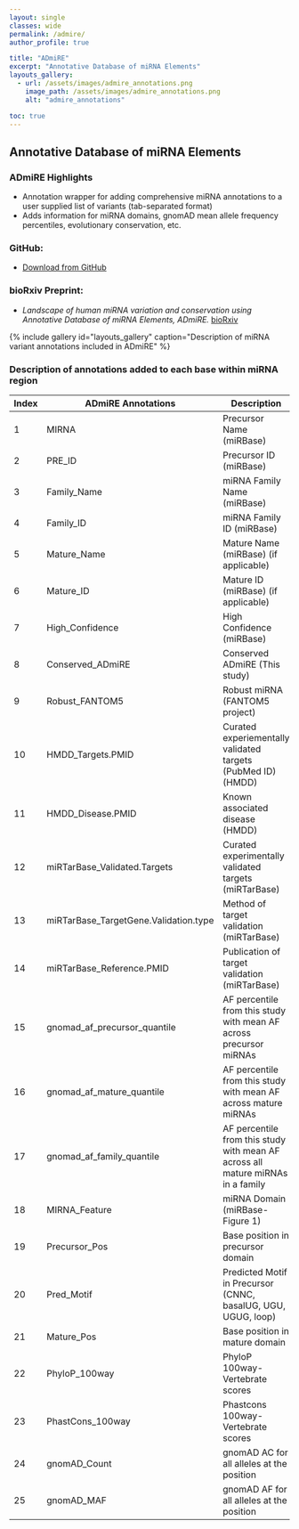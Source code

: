 ```yaml
---
layout: single
classes: wide
permalink: /admire/
author_profile: true

title: "ADmiRE"
excerpt: "Annotative Database of miRNA Elements"
layouts_gallery:
  - url: /assets/images/admire_annotations.png
    image_path: /assets/images/admire_annotations.png
    alt: "admire_annotations"

toc: true
---
```


## Annotative Database of miRNA Elements
### ADmiRE Highlights

- Annotation wrapper for adding comprehensive miRNA annotations to a user supplied list of variants (tab-separated format)
- Adds information for miRNA domains, gnomAD mean allele frequency percentiles, evolutionary conservation, etc.

### GitHub:

- [Download from GitHub](https://github.com/nroak/ADmiRE)

### bioRxiv Preprint:

- *Landscape of human miRNA variation and conservation using Annotative Database of miRNA Elements, ADmiRE.* [bioRxiv](https://www.biorxiv.org/content/early/2017/08/16/177170)


{% include gallery id="layouts_gallery" caption="Description of miRNA variant annotations included in ADmiRE" %}

### Description of annotations added to each base within miRNA region

| Index | ADmiRE Annotations         | Description                                 |
| ----- | -------------------------- | ------------------------------------------- |
| 1 | MIRNA | Precursor Name (miRBase) |
| 2 | PRE_ID | Precursor ID (miRBase) |
| 3 | Family_Name | miRNA Family Name (miRBase) |
| 4 | Family_ID | miRNA Family ID (miRBase) |
| 5 | Mature_Name | Mature Name (miRBase) (if applicable) |
| 6 | Mature_ID | Mature ID (miRBase) (if applicable) |
| 7 | High_Confidence | High Confidence (miRBase) |
| 8 | Conserved_ADmiRE | Conserved ADmiRE (This study) |
| 9 | Robust_FANTOM5 | Robust miRNA (FANTOM5 project) |
| 10 | HMDD_Targets.PMID | Curated experiementally validated targets (PubMed ID) (HMDD) |
| 11 | HMDD_Disease.PMID | Known associated disease (HMDD)  |
| 12 | miRTarBase_Validated.Targets | Curated experimentally validated targets (miRTarBase) |
| 13 | miRTarBase_TargetGene.Validation.type | Method of target validation (miRTarBase) |
| 14 | miRTarBase_Reference.PMID | Publication of target validation (miRTarBase) |
| 15 | gnomad_af_precursor_quantile | AF percentile from this study with mean AF across precursor miRNAs |
| 16 | gnomad_af_mature_quantile | AF percentile from this study with mean AF across mature miRNAs |
| 17 | gnomad_af_family_quantile | AF percentile from this study with mean AF across all mature miRNAs in a family |
| 18 | MIRNA_Feature | miRNA Domain (miRBase- Figure 1)  |
| 19 | Precursor_Pos | Base position in precursor domain |
| 20 | Pred_Motif | Predicted Motif in Precursor (CNNC, basalUG, UGU, UGUG, loop) |
| 21 | Mature_Pos | Base position in mature domain |
| 22 | PhyloP_100way | PhyloP 100way- Vertebrate scores |
| 23 | PhastCons_100way | Phastcons 100way- Vertebrate scores |
| 24 | gnomAD_Count | gnomAD AC for all alleles at the position |
| 25 | gnomAD_MAF | gnomAD AF for all alleles at the position |



